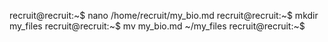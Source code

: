 recruit@recruit:~$ nano /home/recruit/my_bio.md
recruit@recruit:~$ mkdir my_files
recruit@recruit:~$ mv my_bio.md ~/my_files
recruit@recruit:~$ 

